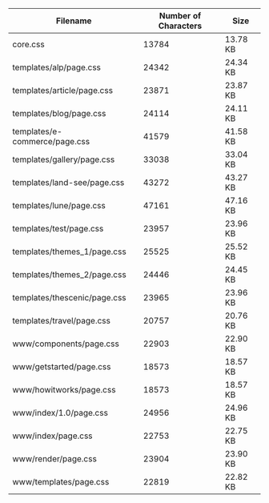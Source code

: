 | Filename                      | Number of Characters | Size     |
| ----------------------------- | -------------------- | -------- |
| core.css                      | 13784                | 13.78 KB |
| templates/alp/page.css        | 24342                | 24.34 KB |
| templates/article/page.css    | 23871                | 23.87 KB |
| templates/blog/page.css       | 24114                | 24.11 KB |
| templates/e-commerce/page.css | 41579                | 41.58 KB |
| templates/gallery/page.css    | 33038                | 33.04 KB |
| templates/land-see/page.css   | 43272                | 43.27 KB |
| templates/lune/page.css       | 47161                | 47.16 KB |
| templates/test/page.css       | 23957                | 23.96 KB |
| templates/themes_1/page.css   | 25525                | 25.52 KB |
| templates/themes_2/page.css   | 24446                | 24.45 KB |
| templates/thescenic/page.css  | 23965                | 23.96 KB |
| templates/travel/page.css     | 20757                | 20.76 KB |
| www/components/page.css       | 22903                | 22.90 KB |
| www/getstarted/page.css       | 18573                | 18.57 KB |
| www/howitworks/page.css       | 18573                | 18.57 KB |
| www/index/1.0/page.css        | 24956                | 24.96 KB |
| www/index/page.css            | 22753                | 22.75 KB |
| www/render/page.css           | 23904                | 23.90 KB |
| www/templates/page.css        | 22819                | 22.82 KB |